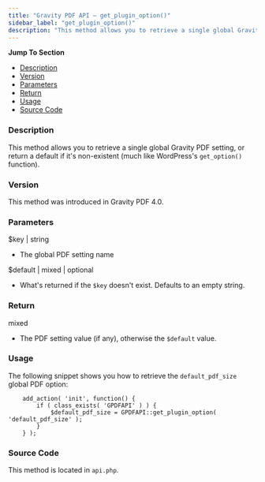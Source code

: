 ```yaml
---
title: "Gravity PDF API – get_plugin_option()"
sidebar_label: "get_plugin_option()"
description: "This method allows you to retrieve a single global Gravity PDF setting, or return a default if it's non-existent."
---
```


**Jump To Section**

-   [Description](#description)
-   [Version](#version)
-   [Parameters](#parameters)
-   [Return](#return)
-   [Usage](#usage)
-   [Source Code](#source-code)

### Description 

This method allows you to retrieve a single global Gravity PDF setting, or return a default if it's non-existent (much like WordPress's `get_option()` function).

### Version 

This method was introduced in Gravity PDF 4.0.

### Parameters 

$key \| string
* The global PDF setting name

$default \| mixed \| optional
* What's returned if the `$key` doesn't exist. Defaults to an empty string.

### Return 

mixed
* The PDF setting value (if any), otherwise the `$default` value.

### Usage 

The following snippet shows you how to retrieve the `default_pdf_size` global PDF option:

```
    add_action( 'init', function() {
        if ( class_exists( 'GPDFAPI' ) ) {
            $default_pdf_size = GPDFAPI::get_plugin_option( 'default_pdf_size' );
        }
    } );
```

### Source Code 

This method is located in `api.php`.
